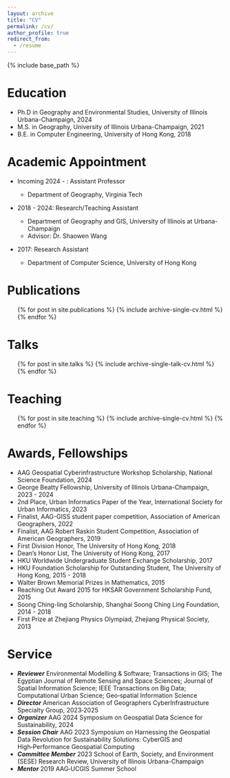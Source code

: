 ```yaml
---
layout: archive
title: "CV"
permalink: /cv/
author_profile: true
redirect_from:
  - /resume
---
```


{% include base_path %}

Education
======
* Ph.D in Geography and Environmental Studies, University of Illinois Urbana-Champaign, 2024
* M.S. in Geography, University of Illinois Urbana-Champaign, 2021
* B.E. in Computer Engineering, University of Hong Kong, 2018


Academic Appointment
======
* Incoming 2024 - : Assistant Professor
  * Department of Geography, Virginia Tech

* 2018 - 2024: Research/Teaching Assistant
  * Department of Geography and GIS, University of Illinois at Urbana-Champaign
  * Advisor: Dr. Shaowen Wang

* 2017: Research Assistant
  * Department of Computer Science, University of Hong Kong


Publications
======
  <ul>{% for post in site.publications %}
    {% include archive-single-cv.html %}
  {% endfor %}</ul>
  
Talks
======
  <ul>{% for post in site.talks %}
    {% include archive-single-talk-cv.html %}
  {% endfor %}</ul>
  
Teaching
======
  <ul>{% for post in site.teaching %}
    {% include archive-single-cv.html %}
  {% endfor %}</ul>
  
Awards, Fellowships
======
* AAG Geospatial Cyberinfrastructure Workshop Scholarship, National Science Foundation, 2024
* George Beatty Fellowship, University of Illinois Urbana-Champaign, 2023 - 2024
* 2nd Place, Urban Informatics Paper of the Year, International Society for Urban Informatics, 2023
* Finalist, AAG-GISS student paper competition, Association of American Geographers, 2022
* Finalist, AAG Robert Raskin Student Competition, Association of American Geographers, 2019
* First Division Honor, The University of Hong Kong, 2018
* Dean’s Honor List, The University of Hong Kong, 2017
* HKU Worldwide Undergraduate Student Exchange Scholarship, 2017
* HKU Foundation Scholarship for Outstanding Student, The University of Hong Kong, 2015 - 2018
* Walter Brown Memorial Prizes in Mathematics, 2015
* Reaching Out Award 2015 for HKSAR Government Scholarship Fund, 2015
* Soong Ching-ling Scholarship, Shanghai Soong Ching Ling Foundation, 2014 - 2018
* First Prize at Zhejiang Physics Olympiad, Zhejiang Physical Society, 2013

Service
======
* ***Reviewer*** Environmental Modelling & Software; Transactions in GIS; The Egyptian Journal of Remote Sensing and Space
Sciences; Journal of Spatial Information Science; IEEE Transactions on Big Data; Computational Urban Science; Geo‐spatial Information Science
* ***Director*** American Association of Geographers CyberInfrastructure Specialty Group, 2023‑2025
* ***Organizer*** AAG 2024 Symposium on Geospatial Data Science for Sustainability, 2024
* ***Session Chair*** AAG 2023 Symposium on Harnessing the Geospatial Data Revolution for Sustainability Solutions: CyberGIS
and High‑Performance Geospatial Computing
* ***Committee Member*** 2023 School of Earth, Society, and Environment (SESE) Research Review, University of Illinois Urbana-Champaign
* ***Mentor*** 2019 AAG‑UCGIS Summer School


